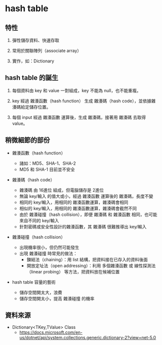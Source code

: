# hash table

## 特性

1. 彈性儲存資料、快速存取

2. 常用於關聯陣列（associate array）

3. 實作，如：Dictionary

## hash table 的誕生

1. 每個資料由 key 和 value 一對組成，key 不能為 null，也不能重複。

2. key 經過 雜湊函數（hash function） 生成 雜湊碼（hash code），並依據雜湊碼給定儲存位置。

3. 每個 input 經過 雜湊函數 運算後，生成 雜湊碼，接著用 雜湊碼 去取得 value。

## 稍微細節的部份

* 雜湊函數（hash function）
  * 諸如：MD5、SHA-1、SHA-2
  * MD5 和 SHA-1 目前並不安全

* 雜湊碼（hash code）
  * 雜湊碼 由 16進位 組成，但電腦儲存是 2進位
  * 無論 key/輸入 的值大或小，經過 雜湊函數 運算後的 雜湊碼，長度不變
  * 相同的 key/輸入，用相同的 雜湊函數運算，雜湊碼會相同
  * 相似的 key/輸入，用相同的 雜湊函數運算，雜湊碼會截然不同
  * 由於 雜湊碰撞（hash collision），即便 雜湊碼 和 雜湊函數 相同，也可能來自不同的 key/輸入
  * 針對密碼或安全性設計的雜湊函數，其 雜湊碼 很難推導出 key/輸入

* 雜湊碰撞（hash collision）
  * 出現機率很小，但仍然可能發生
  * 出現 雜湊碰撞 時常見的做法：
    * 鍊結法（chaining）：用 list 結構，把資料接在已存入的資料後面
    * 開放定址法（open addressing）：利用 多個雜湊函數 或 線性探測法（linear probing） 等方法，把資料放在候補位置

* hash table 容量的藝術
  * 儲存空間開太大，浪費
  * 儲存空間開太小，提高 雜湊碰撞 的機率

## 資料來源

* Dictionary<TKey,TValue> Class
  * https://docs.microsoft.com/en-us/dotnet/api/system.collections.generic.dictionary-2?view=net-5.0